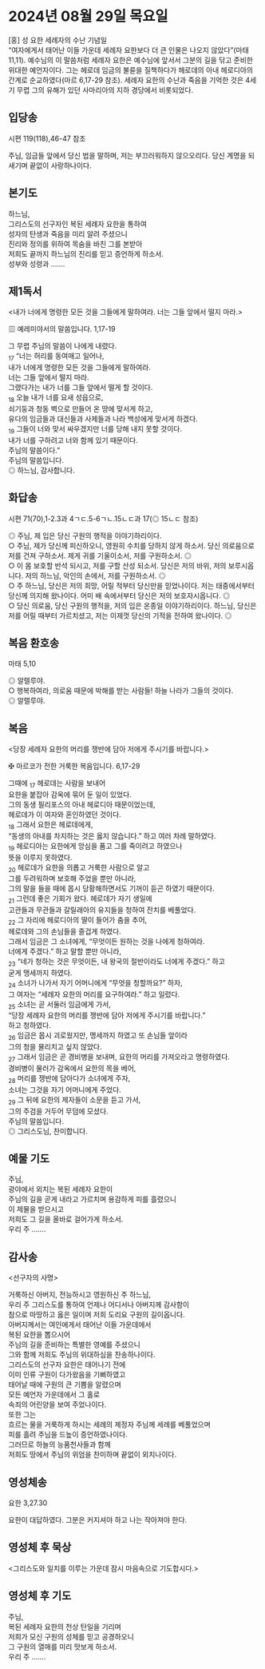 # 2024년 08월 29일 목요일

[홍] 성 요한 세례자의 수난 기념일  
“여자에게서 태어난 이들 가운데 세례자 요한보다 더 큰 인물은 나오지 않았다”(마태 11,11). 예수님의 이 말씀처럼 세례자 요한은 예수님에 앞서서 그분의 길을 닦고 준비한 위대한 예언자이다. 그는 헤로데 임금의 불륜을 질책하다가 헤로데의 아내 헤로디아의 간계로 순교하였다(마르 6,17-29 참조). 세례자 요한의 수난과 죽음을 기억한 것은 4세기 무렵 그의 유해가 있던 사마리아의 지하 경당에서 비롯되었다.


## 입당송

시편 119(118),46-47 참조

주님, 임금들 앞에서 당신 법을 말하며, 저는 부끄러워하지 않으오리다. 당신 계명을 되새기며 끝없이 사랑하나이다.  
  
## 본기도

하느님,  
그리스도의 선구자인 복된 세례자 요한을 통하여  
성자의 탄생과 죽음을 미리 알려 주셨으니  
진리와 정의를 위하여 목숨을 바친 그를 본받아  
저희도 끝까지 하느님의 진리를 믿고 증언하게 하소서.  
성부와 성령과 …….  
  
## 제1독서

<내가 너에게 명령한 모든 것을 그들에게 말하여라. 너는 그들 앞에서 떨지 마라.>

▥ 예레미야서의 말씀입니다. 1,17-19

그 무렵 주님의 말씀이 나에게 내렸다.  
<sub>17</sub> “너는 허리를 동여매고 일어나,  
내가 너에게 명령한 모든 것을 그들에게 말하여라.  
너는 그들 앞에서 떨지 마라.  
그랬다가는 내가 너를 그들 앞에서 떨게 할 것이다.  
<sub>18</sub> 오늘 내가 너를 요새 성읍으로,  
쇠기둥과 청동 벽으로 만들어 온 땅에 맞서게 하고,  
유다의 임금들과 대신들과 사제들과 나라 백성에게 맞서게 하겠다.  
<sub>19</sub> 그들이 너와 맞서 싸우겠지만 너를 당해 내지 못할 것이다.  
내가 너를 구하려고 너와 함께 있기 때문이다.  
주님의 말씀이다.”  
주님의 말씀입니다.  
◎ 하느님, 감사합니다.  
  
## 화답송

시편 71(70),1-2.3과 4ㄱㄷ.5-6ㄱㄴ.15ㄴㄷ과 17(◎ 15ㄴㄷ 참조)

◎ 주님, 제 입은 당신 구원의 행적을 이야기하리이다.  
○ 주님, 제가 당신께 피신하오니, 영원히 수치를 당하지 않게 하소서. 당신 의로움으로 저를 건져 구하소서. 제게 귀를 기울이소서, 저를 구원하소서. ◎  
○ 이 몸 보호할 반석 되시고, 저를 구할 산성 되소서. 당신은 저의 바위, 저의 보루시옵니다. 저의 하느님, 악인의 손에서, 저를 구원하소서. ◎  
○ 주 하느님, 당신은 저의 희망, 어릴 적부터 당신만을 믿었나이다. 저는 태중에서부터 당신께 의지해 왔나이다. 어미 배 속에서부터 당신은 저의 보호자시옵니다. ◎  
○ 당신 의로움, 당신 구원의 행적을, 저의 입은 온종일 이야기하리이다. 하느님, 당신은 저를 어릴 때부터 가르치셨고, 저는 이제껏 당신의 기적을 전하여 왔나이다. ◎  
  
## 복음 환호송

마태 5,10

◎ 알렐루야.  
○ 행복하여라, 의로움 때문에 박해를 받는 사람들! 하늘 나라가 그들의 것이다.  
◎ 알렐루야.  
  
## 복음

<당장 세례자 요한의 머리를 쟁반에 담아 저에게 주시기를 바랍니다.>

✠ 마르코가 전한 거룩한 복음입니다. 6,17-29

그때에 <sub>17</sub> 헤로데는 사람을 보내어  
요한을 붙잡아 감옥에 묶어 둔 일이 있었다.  
그의 동생 필리포스의 아내 헤로디아 때문이었는데,  
헤로데가 이 여자와 혼인하였던 것이다.  
<sub>18</sub> 그래서 요한은 헤로데에게,  
“동생의 아내를 차지하는 것은 옳지 않습니다.” 하고 여러 차례 말하였다.  
<sub>19</sub> 헤로디아는 요한에게 앙심을 품고 그를 죽이려고 하였으나  
뜻을 이루지 못하였다.  
<sub>20</sub> 헤로데가 요한을 의롭고 거룩한 사람으로 알고  
그를 두려워하며 보호해 주었을 뿐만 아니라,  
그의 말을 들을 때에 몹시 당황해하면서도 기꺼이 듣곤 하였기 때문이다.  
<sub>21</sub> 그런데 좋은 기회가 왔다. 헤로데가 자기 생일에  
고관들과 무관들과 갈릴래아의 유지들을 청하여 잔치를 베풀었다.  
<sub>22</sub> 그 자리에 헤로디아의 딸이 들어가 춤을 추어,  
헤로데와 그의 손님들을 즐겁게 하였다.  
그래서 임금은 그 소녀에게, “무엇이든 원하는 것을 나에게 청하여라.  
너에게 주겠다.” 하고 말할 뿐만 아니라,  
<sub>23</sub> “네가 청하는 것은 무엇이든, 내 왕국의 절반이라도 너에게 주겠다.” 하고  
굳게 맹세까지 하였다.  
<sub>24</sub> 소녀가 나가서 자기 어머니에게 “무엇을 청할까요?” 하자,  
그 여자는 “세례자 요한의 머리를 요구하여라.” 하고 일렀다.  
<sub>25</sub> 소녀는 곧 서둘러 임금에게 가서,  
“당장 세례자 요한의 머리를 쟁반에 담아 저에게 주시기를 바랍니다.”  
하고 청하였다.  
<sub>26</sub> 임금은 몹시 괴로웠지만, 맹세까지 하였고 또 손님들 앞이라  
그의 청을 물리치고 싶지 않았다.  
<sub>27</sub> 그래서 임금은 곧 경비병을 보내며, 요한의 머리를 가져오라고 명령하였다.  
경비병이 물러가 감옥에서 요한의 목을 베어,  
<sub>28</sub> 머리를 쟁반에 담아다가 소녀에게 주자,  
소녀는 그것을 자기 어머니에게 주었다.  
<sub>29</sub> 그 뒤에 요한의 제자들이 소문을 듣고 가서,  
그의 주검을 거두어 무덤에 모셨다.  
주님의 말씀입니다.  
◎ 그리스도님, 찬미합니다.  
  
## 예물 기도

주님,  
광야에서 외치는 복된 세례자 요한이  
주님의 길을 곧게 내라고 가르치며 용감하게 피를 흘렸으니  
이 제물을 받으시고  
저희도 그 길을 올바로 걸어가게 하소서.  
우리 주 …….  
  
## 감사송

<선구자의 사명>

거룩하신 아버지, 전능하시고 영원하신 주 하느님,  
우리 주 그리스도를 통하여 언제나 어디서나 아버지께 감사함이  
참으로 마땅하고 옳은 일이며 저희 도리요 구원의 길이옵니다.  
아버지께서는 여인에게서 태어난 이들 가운데에서  
복된 요한을 뽑으시어  
주님의 길을 준비하는 특별한 영예를 주셨으니  
그와 함께 저희도 주님의 위대하심을 찬송하나이다.  
그리스도의 선구자 요한은 태어나기 전에  
이미 인류 구원이 다가왔음을 기뻐하였고  
태어날 때에 구원의 큰 기쁨을 알렸으며  
모든 예언자 가운데에서 그 홀로  
속죄의 어린양을 보여 주었나이다.  
또한 그는  
흐르는 물을 거룩하게 하시는 세례의 제정자 주님께 세례를 베풀었으며  
피를 흘려 주님을 드높이 증언하였나이다.  
그러므로 하늘의 능품천사들과 함께  
저희도 땅에서 주님의 위엄을 찬미하며 끝없이 외치나이다.  
  
## 영성체송

요한 3,27.30

요한이 대답하였다. 그분은 커지셔야 하고 나는 작아져야 한다.  
  
## 영성체 후 묵상

<그리스도와 일치를 이루는 가운데 잠시 마음속으로 기도합시다.>  
## 영성체 후 기도

주님,  
복된 세례자 요한의 천상 탄일을 기리며  
저희가 모신 구원의 성체를 믿고 공경하오니  
그 구원의 열매를 미리 맛보게 하소서.  
우리 주 …….